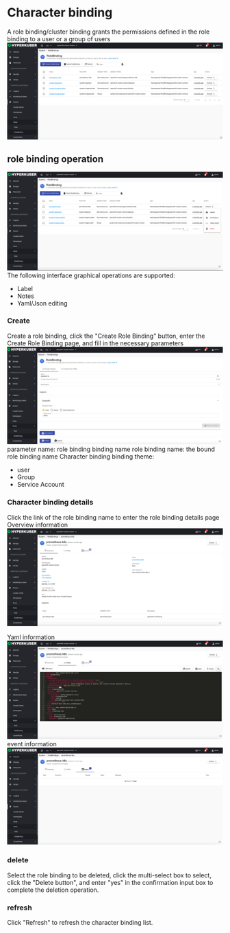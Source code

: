 # Character binding

A role binding/cluster binding grants the permissions defined in the role binding to a user or a group of users
![Minion](../../../assets/images/system/rb-list-en.jpg)
## role binding operation

![Minion](../../../assets/images/system/rb-operation-en.jpg)
The following interface graphical operations are supported:

* Label
* Notes
* Yaml/Json editing

### Create
Create a role binding, click the "Create Role Binding" button, enter the Create Role Binding page, and fill in the necessary parameters
![Minion](../../../assets/images/system/rb-create1-en.jpg)
parameter
name: role binding binding name
role binding name: the bound role binding name
Character binding binding theme:
* user
* Group
* Service Account
### Character binding details
Click the link of the role binding name to enter the role binding details page
Overview information
![Minion](../../../assets/images/system/rb-info1-en.jpg)

Yaml information
![Minion](../../../assets/images/system/rb-info2-en.jpg)
event information
![Minion](../../../assets/images/system/rb-info3-en.jpg)


### delete
Select the role binding to be deleted, click the multi-select box to select, click the "Delete button", and enter "yes" in the confirmation input box to complete the deletion operation.
### refresh
Click "Refresh" to refresh the character binding list.